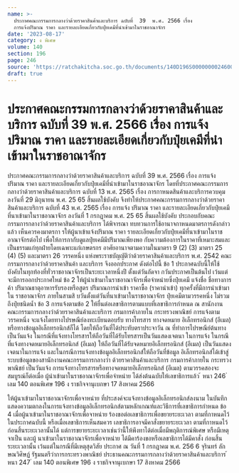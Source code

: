 ```yaml
---
name: >-
  ประกาศคณะกรรมการกลางว่าด้วยราคาสินค้าและบริการ ฉบับที่  39  พ.ศ. 2566 เรื่อง 
  การแจ้งปริมาณ ราคา และรายละเอียดเกี่ยวกับปุ๋ยเคมีที่นำเข้ามาในราชอาณาจักร
date: '2023-08-17'
category: ง พิเศษ
volume: 140
section: 196
page: 246
source: 'https://ratchakitcha.soc.go.th/documents/140D196S0000000024600.pdf'
draft: true
---
```


# ประกาศคณะกรรมการกลางว่าด้วยราคาสินค้าและบริการ ฉบับที่  39  พ.ศ. 2566 เรื่อง  การแจ้งปริมาณ ราคา และรายละเอียดเกี่ยวกับปุ๋ยเคมีที่นำเข้ามาในราชอาณาจักร

ประกาศคณะกรรมการกลางว่าด้วยราคาสินค้าและบริการ ฉบับที่ 39 พ.ศ. 2566 เรื่อง การแจ้งปริมาณ ราคา และรายละเอียดเกี่ยวกับปุ๋ยเคมีที่นำเข้ามาในราชอาณาจักร โดยที่ประกาศคณะกรรมการกลางว่าด้วยราคาสินค้าและบริการ ฉบับที่ 13 พ.ศ. 2565 เรื่อง การกาหนดสินค้าและบริการควบคุม ลงวันที่ 29 มิถุนายน พ.ศ. 25 65 สิ้นผลใช้บังคับ จึงทำให้ประกาศคณะกรรมการกลางว่าด้วยราคาสินค้าและบริการ ฉบับที่ 43 พ.ศ. 2565 เรื่อง การแจ้ง ปริมาณ ราคา และรายละเอียดเกี่ยวกับปุ๋ยเคมีที่นาเข้ามาในราชอาณาจักร ลงวันที่ 1 กรกฎาคม พ.ศ. 25 65 สิ้นผลใช้บังคับ ประกอบกับคณะกรรมการกลางว่าด้วยราคาสินค้าและบริการ ได้พิจารณา ทบทวนการใช้อานาจกาหนดมาตรการดังกล่าวแล้ว เห็นควรคงมาตรกา รให้ผู้นาเข้าแจ้งปริมาณ ราคา รายละเอียดเกี่ยวกับปุ๋ยเคมีที่นาเข้ามาในราชอาณาจักรต่อไป เพื่อให้การกากับดูแลปุ๋ยเคมีมีปริมาณเพียงพอ กับความต้องการในราคาที่เหมาะสมและเป็นธรรมแก่ทุกฝ่ายโดยเฉพาะแก่เกษตรกร อาศัยอานาจตามความในมาตรา 9 (2) (3) มาตรา 25 (4) (5) และมาตรา 26 วรรคหนึ่ง แห่งพระราชบัญญัติว่าด้วยราคาสินค้าและบริการ พ.ศ. 2542 คณะกรรมการกลางว่าด้วยราคาสินค้า และบริการ จึงออกประกาศ ดังต่อไปนี้ ข้อ 1 ประกาศฉบับนี้ให้ใช้บังคับในทุกท้องที่ทั่วราชอาณาจักรเป็นระยะเวลาหนึ่งปี ตั้งแต่วันถัดจา กวันประกาศเป็นต้นไป เว้นแต่จะมีการออกประกาศใหม่ ข้อ 2 ให้ผู้นำเข้ามาในราชอาณาจักรเพื่อจำหน่ายซึ่งปุ๋ยเคมี แจ้งชื่อ ชื่อทางการค้า ปริมาณธาตุอาหารรับรองหรือสูตร ปริมาณการนำเข้า ราคาซื้อ (ราคานำเข้า) ทุกครั้งที่มีการนำเข้ามาใน ราชอาณาจักร ภายในสามสิ บวันตั้งแต่วันที่นาเข้ามาในราชอาณาจักร ปุ๋ยเคมีตามวรรคหนึ่ง ไม่รวมถึงปุ๋ยชนิดน้ำ ข้อ 3 การแจ้งตามข้อ 2 ให้ยื่นต่อเลขาธิการตามแบบที่เลขาธิการกำหนด ณ สานักงาน คณะกรรมการกลางว่าด้วยราคาสินค้าและบริการ กรมการค้าภายใน กระทรวงพาณิชย์ การแจ้งตามวรรคหนึ่ง จะแจ้งโดยทางไปรษณีย์ลงทะเบียนตอบรับ ทางโทรสาร ทางจดหมาย อิเล็กทรอนิกส์ (อีเมล) หรือทางข้อมูลอิเล็กทรอนิกส์ก็ได้ โดยให้ถือวันที่ได้ประทับตราประจาวัน ณ ที่ทำการไปรษณีย์ต้นทางเป็นวันแจ้ง ในกรณีที่แจ้งทางโทรสารให้ถือวันที่ได้รับโทรสารเป็นวันแสดงเจตนา ในการแจ้ง ในกรณีที่แจ้งทางจดหมายอิเล็กทรอนิกส์ (อีเมล) ให้ถือวันที่ได้รับจดหมายอิเล็กทรอนิกส์ (อีเมล) เป็นวันแสดงเจตนาในการแจ้ง และในกรณีการแจ้งทางข้อมูลอิเล็กทรอนิกส์ให้ถือวันที่ข้อมูล อิเล็กทรอนิกส์ได้เข้าสู่ระบบข้อมูลของสานักงานคณะกรรมการกลางว่า ด้วยราคาสินค้าและบริการ กรมการค้าภายใน กระทรวงพาณิชย์ เป็นวันแจ้ง การแจ้งทางโทรสารหรือทางจดหมายอิเล็กทรอนิกส์ (อีเมล) ตามวรรคสองจะสมบูรณ์ก็ต่อเมื่อ ผู้นำเข้ามาในราชอาณาจักรเพื่อจำหน่าย ได้ส่งต้นฉบับให้เลขาธิการแล้ว ้ หนา 246 ่ เลม 140 ตอนพิเศษ 196 ง ราชกิจจานุเบกษา 17 สิงหาคม 2566

ให้ผู้นาเข้ามาในราชอาณาจักรเพื่อจาหน่าย ที่ประสงค์จะแจ้งทางข้อมูลอิเล็กทรอนิกส์ลงนาม ในบันทึกแสดงความตกลงในการแจ้งทางข้อมูลอิเล็กทรอนิกส์ตามหลักเกณฑ์และวิธีการที่เลขาธิการกำหนด ข้อ 4 เมื่อผู้นาเข้ามาในราชอาณาจักรเพื่อจาหน่าย ร้องขอต่อเลขาธิการเพื่อขยายระยะเวลา ตามที่กาหนดไว้ในประกาศฉบับนี้ หรือเมื่อเลขาธิการเห็นสมควร เลขาธิการอาจมีคาสั่งขยายระยะเวลา ตามที่กาหนดไว้ก่อนสิ้นระยะเวลานั้นได้ แต่การขยายระยะเวลาเช่นว่านี้ให้พึงทาได้ต่อเมื่อมีพฤติการณ์พิเศษ หรือมีเหตุจาเป็น และผู้ นาเข้ามาในราชอาณาจักรเพื่อจาหน่าย ได้มีคาร้องขอหรือเลขาธิการได้มีคาสั่ง ก่อนสิ้นระยะเวลานั้น เว้นแต่ในกรณีที่มีเหตุสุดวิสัย ประกาศ ณ วันที่ 1 กรกฎาคม พ.ศ. 256 6 จุรินทร์ ลักษณวิศิษฏ์ รัฐมนตรีว่าการกระทรวงพาณิชย์ ประธานคณะกรรมการกลางว่าด้วยราคาสินค้าและบริการ ้ หนา 247 ่ เลม 140 ตอนพิเศษ 196 ง ราชกิจจานุเบกษา 17 สิงหาคม 2566
